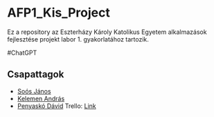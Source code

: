 # AFP1_Kis_Project

Ez a repository az Eszterházy Károly Katolikus Egyetem  alkalmazások fejlesztése projekt labor 1. gyakorlatához tartozik.

#ChatGPT

## Csapattagok

- [Soós János]()
- [Kelemen András]()
- [Penyaskó Dávid]()
  Trello: [Link](https://trello.com/invite/b/TsEucsk0/ATTIf00894ee3ccdd786fbf9afe9e35134c3C1F07E70/chatgpt)
  
